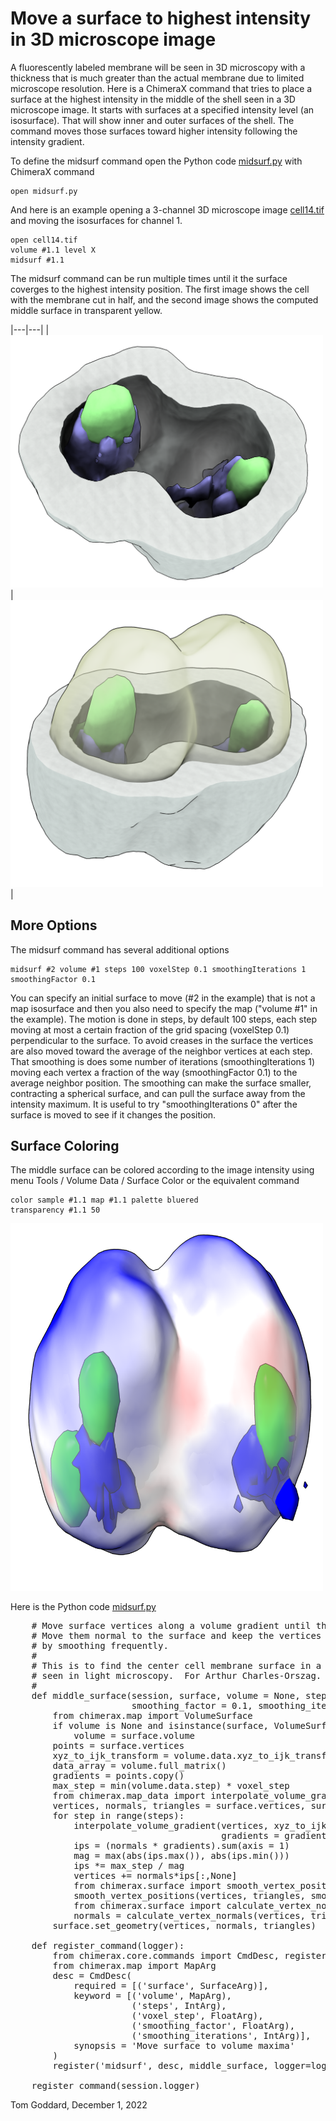 # Move a surface to highest intensity in 3D microscope image

A fluorescently labeled membrane will be seen in 3D microscopy with a thickness that is much greater than the actual membrane due to limited microscope resolution.  Here is a ChimeraX command that tries to place a surface at the highest intensity in the middle of the shell seen in a 3D microscope image.  It starts with surfaces at a specified intensity level (an isosurface).  That will show inner and outer surfaces of the shell.  The command moves those surfaces toward higher intensity following the intensity gradient.

To define the midsurf command open the Python code [midsurf.py](midsurf.py) with ChimeraX command

    open midsurf.py

And here is an example opening a 3-channel 3D microscope image [cell14.tif](cell14.tif) and moving the isosurfaces for channel 1.

    open cell14.tif
    volume #1.1 level X
    midsurf #1.1

The midsurf command can be run multiple times until it the surface coverges to the highest intensity position.  The first image shows the cell with the membrane cut in half, and the second image shows the computed middle surface in transparent yellow.

|---|---|
|<img src="cell14.png" width="500">|<img src="cell14_midsurf.png" width="500">|

## More Options

The midsurf command has several additional options

    midsurf #2 volume #1 steps 100 voxelStep 0.1 smoothingIterations 1 smoothingFactor 0.1

You can specify an initial surface to move (#2 in the example) that is not a map isosurface and then you also need to specify the map ("volume #1" in the example).  The motion is done in steps, by default 100 steps, each step moving at most a certain fraction of the grid spacing (voxelStep 0.1) perpendicular to the surface.  To avoid creases in the surface the vertices are also moved toward the average of the neighbor vertices at each step.  That smoothing is does some number of iterations (smoothingIterations 1) moving each vertex a fraction of the way (smoothingFactor 0.1) to the average neighbor position.  The smoothing can make the surface smaller, contracting a spherical surface, and can pull the surface away from the intensity maximum.  It is useful to try "smoothingIterations 0" after the surface is moved to see if it changes the position.

## Surface Coloring

The middle surface can be colored according to the image intensity using menu Tools / Volume Data / Surface Color or the equivalent command

    color sample #1.1 map #1.1 palette bluered
    transparency #1.1 50

<img src="cell14_heatmap.png" width="500">

Here is the Python code [midsurf.py](midsurf.py)

<pre>
    # Move surface vertices along a volume gradient until they reach a maximum.
    # Move them normal to the surface and keep the vertices and normals uniform
    # by smoothing frequently.
    #
    # This is to find the center cell membrane surface in a roughly spherical shell
    # seen in light microscopy.  For Arthur Charles-Orszag.
    #
    def middle_surface(session, surface, volume = None, steps = 100, voxel_step = 0.1,
                       smoothing_factor = 0.1, smoothing_iterations = 1):
        from chimerax.map import VolumeSurface
        if volume is None and isinstance(surface, VolumeSurface):
            volume = surface.volume
        points = surface.vertices
        xyz_to_ijk_transform = volume.data.xyz_to_ijk_transform * volume.scene_position.inverse() * surface.scene_position 
        data_array = volume.full_matrix()
        gradients = points.copy()
        max_step = min(volume.data.step) * voxel_step
        from chimerax.map_data import interpolate_volume_gradient
        vertices, normals, triangles = surface.vertices, surface.normals, surface.triangles
        for step in range(steps):
            interpolate_volume_gradient(vertices, xyz_to_ijk_transform, data_array,
                                        gradients = gradients)
            ips = (normals * gradients).sum(axis = 1)
            mag = max(abs(ips.max()), abs(ips.min()))
            ips *= max_step / mag
            vertices += normals*ips[:,None]
            from chimerax.surface import smooth_vertex_positions
            smooth_vertex_positions(vertices, triangles, smoothing_factor, smoothing_iterations)
            from chimerax.surface import calculate_vertex_normals
            normals = calculate_vertex_normals(vertices, triangles)
        surface.set_geometry(vertices, normals, triangles)

    def register_command(logger):
        from chimerax.core.commands import CmdDesc, register, SurfaceArg, IntArg, FloatArg
        from chimerax.map import MapArg
        desc = CmdDesc(
            required = [('surface', SurfaceArg)],
            keyword = [('volume', MapArg),
                       ('steps', IntArg),
                       ('voxel_step', FloatArg),
                       ('smoothing_factor', FloatArg),
                       ('smoothing_iterations', IntArg)],
            synopsis = 'Move surface to volume maxima'
        )
        register('midsurf', desc, middle_surface, logger=logger)

    register_command(session.logger)
</pre>

Tom Goddard, December 1, 2022
